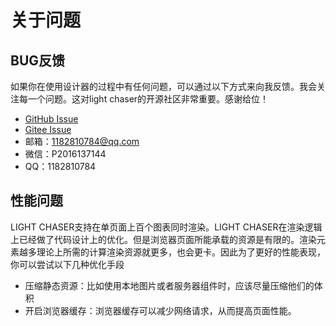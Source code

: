 # 关于问题

## BUG反馈

如果你在使用设计器的过程中有任何问题，可以通过以下方式来向我反馈。我会关注每一个问题。这对light chaser的开源社区非常重要。感谢给位！

- [GitHub Issue](https://github.com/xiaopujun/light-chaser/issues)
- [Gitee Issue](https://gitee.com/xiaopujun/light-chaser/issues)
- 邮箱：1182810784@qq.com
- 微信：P2016137144
- QQ：1182810784

## 性能问题

LIGHT CHASER支持在单页面上百个图表同时渲染。LIGHT
CHASER在渲染逻辑上已经做了代码设计上的优化。但是浏览器页面所能承载的资源是有限的。渲染元素越多理论上所需的计算渲染资源就更多，也会更卡。因此为了更好的性能表现，你可以尝试以下几种优化手段

- 压缩静态资源：比如使用本地图片或者服务器组件时，应该尽量压缩他们的体积
- 开启浏览器缓存：浏览器缓存可以减少网络请求，从而提高页面性能。
